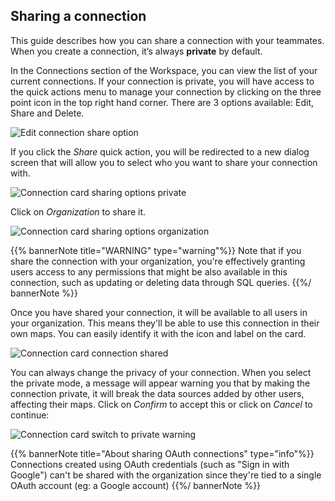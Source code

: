 ## Sharing a connection

This guide describes how you can share a connection with your teammates. When you create a connection, it’s always **private** by default.

In the Connections section of the Workspace, you can view the list of your current connections. If your connection is private, you will have access to the quick actions menu to manage your connection by clicking on the three point icon in the top right hand corner. There are 3 options available: Edit, Share and Delete.

![Edit connection share option](/img/cloud-native-workspace/connections/the_connections_share_option.png)

If you click the *Share* quick action, you will be redirected to a new dialog screen that will allow you to select who you want to share your connection with. 

![Connection card sharing options private](/img/cloud-native-workspace/connections/the_connections_card_sharing_options_private_default.png) 

Click on *Organization* to share it. 

![Connection card sharing options organization](/img/cloud-native-workspace/connections/the_connections_card_sharing_options_organization.png) 

{{% bannerNote title="WARNING" type="warning"%}}
Note that if you share the connection with your organization, you're effectively granting users access to any permissions that might be also available in this connection, such as updating or deleting data through SQL queries.
{{%/ bannerNote %}}

Once you have shared your connection, it will be available to all users in your organization. This means they'll be able to use this connection in their own maps. You can easily identify it with the icon and label on the card.

![Connection card connection shared](/img/cloud-native-workspace/connections/the_connections_connection_shared.png)

You can always change the privacy of your connection. When you select the private mode, a message will appear warning you that by making the connection private, it will break the data sources added by other users, affecting their maps. Click on *Confirm* to accept this or click on *Cancel* to continue:

![Connection card switch to private warning](/img/cloud-native-workspace/connections/the_connections_switch_private_warning.png)

{{% bannerNote title="About sharing OAuth connections" type="info"%}}
Connections created using OAuth credentials (such as "Sign in with Google") can't be shared with the organization since they're tied to a single OAuth account (eg: a Google account)
{{%/ bannerNote %}}
